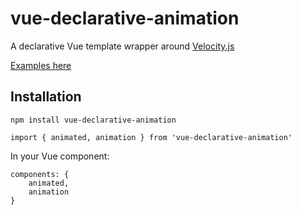 # vue-declarative-animation

A declarative Vue template wrapper around [Velocity.js](http://velocityjs.org/)

[Examples here](https://brianrosamilia.github.io/vue-declarative-animation)

## Installation

`npm install vue-declarative-animation`

`import { animated, animation } from 'vue-declarative-animation'`

In your Vue component: 

```
components: {
    animated,
    animation
}
```